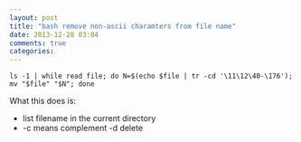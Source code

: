 ```yaml
---
layout: post
title: "bash remove non-ascii charamters from file name"
date: 2013-12-28 03:04
comments: true
categories: 
---
```


    ls -1 | while read file; do N=$(echo $file | tr -cd '\11\12\40-\176'); mv "$file" "$N"; done

What this does is:

* list filename in the current directory 
* -c means complement -d delete
